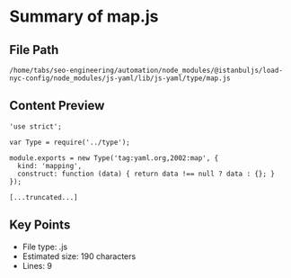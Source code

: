 # Summary of map.js
  
## File Path
`/home/tabs/seo-engineering/automation/node_modules/@istanbuljs/load-nyc-config/node_modules/js-yaml/lib/js-yaml/type/map.js`

## Content Preview
```
'use strict';

var Type = require('../type');

module.exports = new Type('tag:yaml.org,2002:map', {
  kind: 'mapping',
  construct: function (data) { return data !== null ? data : {}; }
});

[...truncated...]
```

## Key Points
- File type: .js
- Estimated size: 190 characters
- Lines: 9
